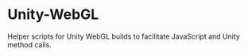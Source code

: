 # Unity-WebGL
Helper scripts for Unity WebGL builds to facilitate JavaScript and Unity method calls.
